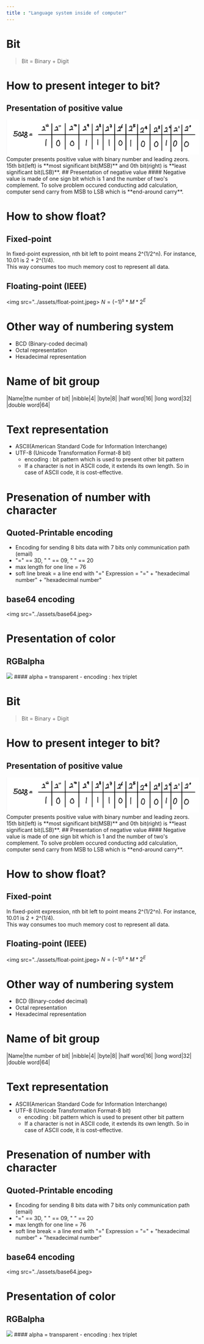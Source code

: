 ```yaml
---
title : "Language system inside of computer"
---
```


# Bit
> Bit = Binary + Digit

# How to present integer to bit?
## Presentation of positive value
<img src="../assets/pos_bi.jpeg">
Computer presents positive value with binary number and leading zeors. 15th bit(left) is **most significant bit(MSB)** and 0th bit(right) is **least significant bit(LSB)**.
## Presentation of negative value
#### Negative value is made of one sign bit which is 1 and the number of two's complement. To solve problem occured conducting add calculation, computer send carry from MSB to LSB which is **end-around carry**.

# How to show float?
## Fixed-point
In fixed-point expression, nth bit left to point means 2^(1/2^n). For instance, 10.01 is 2 + 2^(1/4).  
This way consumes too much memory cost to represent all data.
## Floating-point (IEEE)
<img src="../assets/float-point.jpeg>
$N = (-1)^s * M * 2^E$

# Other way of numbering system
- BCD (Binary-coded decimal)
- Octal representation
- Hexadecimal representation

# Name of bit group
|Name|the number of bit|
|nibble|4|
|byte|8|
|half word|16|
|long word|32|
|double word|64|

# Text representation
- ASCII(American Standard Code for Information Interchange)
- UTF-8 (Unicode Transformation Format-8 bit)
    - encoding : bit pattern which is used to present other bit pattern
    - If a character is not in ASCII code, it extends its own length. So in case of ASCII code, it is cost-effective. 

# Presenation of number with character
## Quoted-Printable encoding
- Encoding for sending 8 bits data with 7 bits only communication path (email)
- "=" == 3D, "    " == 09, " " == 20
- max length for one line = 76
- soft line break = a line end with "="
Expression = "=" + "hexadecimal number" + "hexadecimal number"

## base64 encoding
<img src="../assets/base64.jpeg>

# Presentation of color
## RGBalpha
<img src="argb.png">
#### alpha = transparent
- encoding : hex triplet



# Bit
> Bit = Binary + Digit

# How to present integer to bit?
## Presentation of positive value
<img src="../assets/pos_bi.jpeg">
Computer presents positive value with binary number and leading zeors. 15th bit(left) is **most significant bit(MSB)** and 0th bit(right) is **least significant bit(LSB)**.
## Presentation of negative value
#### Negative value is made of one sign bit which is 1 and the number of two's complement. To solve problem occured conducting add calculation, computer send carry from MSB to LSB which is **end-around carry**.

# How to show float?
## Fixed-point
In fixed-point expression, nth bit left to point means 2^(1/2^n). For instance, 10.01 is 2 + 2^(1/4).  
This way consumes too much memory cost to represent all data.
## Floating-point (IEEE)
<img src="../assets/float-point.jpeg>
$N = (-1)^s * M * 2^E$

# Other way of numbering system
- BCD (Binary-coded decimal)
- Octal representation
- Hexadecimal representation

# Name of bit group
|Name|the number of bit|
|nibble|4|
|byte|8|
|half word|16|
|long word|32|
|double word|64|

# Text representation
- ASCII(American Standard Code for Information Interchange)
- UTF-8 (Unicode Transformation Format-8 bit)
    - encoding : bit pattern which is used to present other bit pattern
    - If a character is not in ASCII code, it extends its own length. So in case of ASCII code, it is cost-effective. 

# Presenation of number with character
## Quoted-Printable encoding
- Encoding for sending 8 bits data with 7 bits only communication path (email)
- "=" == 3D, "    " == 09, " " == 20
- max length for one line = 76
- soft line break = a line end with "="
Expression = "=" + "hexadecimal number" + "hexadecimal number"

## base64 encoding
<img src="../assets/base64.jpeg>

# Presentation of color
## RGBalpha
<img src="argb.png">
#### alpha = transparent
- encoding : hex triplet

